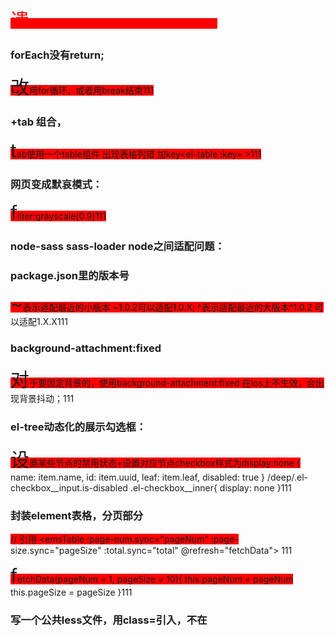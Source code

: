遗忘曲线：5min-30min-12h-1d-2d-4d-7d-15d

 ### forEach没有return; 
 改用for循环，或者用break结束

 ### <el-table>+tab 组合，
 tab使用一个table组件 出现表格列错 加key<el-table :key= >

 ### 网页变成默哀模式：
 filter:grayscale(0.9)

 ### node-sass sass-loader node之间适配问题：

 ### package.json里的版本号 
 ~表示适配最近的小版本 ~1.0.2可以适配1.0.X;  ^表示适配最近的大版本^1.0.2 可以适配1.X.X

### background-attachment:fixed
对于要固定背景的，使用background-attachment:fixed 在ios上不生效，会出现背景抖动；

### el-tree动态化的展示勾选框：
设置某些节点的禁用状态+设置对应节点checkbox样式为display:none
{
    name: item.name,
    id: item.uuid,
    leaf: item.leaf,
    disabled: true
}
 /deep/.el-checkbox__input.is-disabled .el-checkbox__inner{
    display: none
}

### 封装element表格，分页部分
<template>
  <div class="table" element-loading-text="加载中">
    <slot />
    <div class="pagination" style="margin-top: 10px">
      <el-pagination
        background
        @size-change="changePageSize"
        @current-change="changePageNum"
        :current-page="pageNum"
        :page-size="pageSize"
        :page-sizes="[10, 20, 50, 100]"
        layout="total, prev, pager, next, sizes, jumper"
        :total="total"
      />
    </div>
  </div>
</template>

<script>
export default {
  props: {
    pageNum: {
      type: Number,
      default: 1
    },
    pageSize: {
      type: Number,
      default: 1
    },
    total: {
      type: Number,
      default: 0
    }
  },
  data() {
    return {}
  },
  methods: {
    changePageSize(val) {
      this.pageSize = val
      this.$emit('refresh', this.pageNum, this.pageSize)
    },
    changePageNum(val) {
      this.pageNum = val
      this.$emit('refresh', this.pageNum, this.pageSize)
    }
  }
}
</script>

// 引用
  <emsTable :page-num.sync="pageNum" :page-size.sync="pageSize" :total.sync="total" @refresh="fetchData">
  </emsTable>

 fetchData(pageNum = 1, pageSize = 10){
     this.pageNum = pageNum
      this.pageSize = pageSize
 }
### 写一个公共less文件，用class=引入，不在<style>再写一遍
@import './style.less';

### 纯数字和字母在div里无法换行
word-break:break-all; （允许在单词内换行。）

### 背景图片要显示在div上面的修改
原：
<div1>设置了background-img  <div2> margin-top:-20px 遮挡了div1
改：
<div par>设置position:relative; width: ;height: ''
<img> position:absolute; z-index:999
<div2> position:absolute; left: ; top:

### display属性
block: 独占一行可设置宽高、margin、padding
inlne: 不独占一行，不可设置宽高，可设置水平margin、padding但不能设置垂直方向margin、padding

### 隐藏元素
display: none
visibility:hidden 不可见，有占位
opacity: 0 透明，占位
position: absolute 移除可见范围了
z-index: -999 设置在最底部

### 加载样式 link和@import
link可以加载css、rss; 页面载入时同时加载; 无兼容问题; 可被js操作dom去除
@import只能加载css; 页面载入后再加载; 低版本浏览器不兼容

### 伪元素 伪类
伪元素：只会显示其内容，但是并不会在dom树中找到他
p::before {content:"111";}
p::after {content:"111";}
p::first-line {background:red;}
p::first-letter {font-size:30px;}

伪类：将一些效果加到节点上，例如鼠标点击，悬浮等
a:hover {color: #FF00FF}
p:first-child {color: red}

### 提升css性能
css代码压缩
link代替@import
避免多层选择器
动画CPU加速

### 单行，多行溢出添加省略号
overflow: hidden; 
text-overflow: ellipsis;
white-space: nowrap;
下面时多行：
overflow: hidden;
text-overflow: ellipsis;
display: -webkit-box;
-webkit-box-orient: vertical;
-webkit-line-clamp: 3;

### 自适应布局
1 用媒体查询 @media only screen and (width: 960px)+less+rem
2 flexible.js+less+rem

### em和rem 
em根据父元素font-size rem根据根元素font-size

### 配置scss和sass文件
1 不能同时安装node-sass 和 sass 因为会优先使用sass;
2 element使用sass-loader+node-sass; Plus使用sass;

### flex:1
等于flex: 1 1 auto 等于 flex-grow:1;flex-shrink:1; flex-basis:auto
flex-grow:在当前（父）元素中占多少份；
flex-basis:在flex容器占有的比例；
flex-shrink:如果超过容器，就会按比例收缩；
用在：两栏布局（左边固定，右边自适应）三栏布局（左右固定，中间自适应）

### 水平和垂直居中
1 外层相对定位+内层绝对定位 left:50%;top:50%;transform:translate(-50%,-50%)
2 flex

### 对话框下面小尾巴
.con_question::before{
content: '';
width: 0;
height: 0;
border: 8px solid;
position: absolute;
bottom: 5px;
right: 34px;
border-color:  transparent transparent transparent red ;
}

### 字体小于12px
transform: scale(0.8);

### 修改node_modules里的代码
工具：patch-package
需要把pathch提交到git，需要在package.json添加"postinstall": "patch-package"
当其他人执行npm i时候，会自动执行npm run postinstall命令，把补丁放到对应包里

### 封装axios
对response: 都return response，对http错误的分别处理(可以写一个数组，对应不同error抛出)，鉴权失败的退出登录; 是否为blob,blobTojson
对error   return Promise.reject(err) 抛出"请求超时或服务器异常，请检查网络或联系管理员！";
对request: 1 header配置 2 params处理 比如，unformat = 1 就是json传参 3 url处理 config.url = basePath + config.url 4 xss转义 config.data = xssObject(config.data)

### tab封装地图和监控来回切换，出现切回地图不显示的问题
原： 重新setMap v-if重新渲染，不生效
this.map.setCity('北京市')
this.map.on('zoomchange', this.zoomchange)
改后：
地图由v-if改为v-show

### display:block, inline-block, inline
区分块级元素（div,img,ul,form,p）行级元素（em，strong，br,input）
block：创建一个块级元素
inline:创建行级元素，高度，行高以及底边距不可改变。多个相邻的行内元素排在同一行里，知道页面一行排列不下，才会换新的一行。
竖直方向的margin无效，水平有效；竖直和水平方向的padding都有效（竖直方向的padding有效，但不会撑开周围的盒子）
inline-block:
默认的宽度为内容决定；可以设置宽高，会覆盖默认的宽度
各个方向的margin和padding都有效;

### chrome可以查看代码覆盖程度，包括css
在更多工具-coverage开启

### el-form-item的div的内容太长显示省略号
style=" width: 100px;white-space: nowrap;overflow: hidden;text-overflow: ellipsis;"

### el-tag太长显示省略号
      if (val && val.length > 19) {
        return val.substring(0, 18) + '...';
      } else {
        return val;
      }

### 显示网站图标，解决不显示问题 favicon
在根目录放favicon.ico图标文件；
有两种引入方法：
<link rel="shortcut icon" type="image/x-icon" href="./favicon.ico" />
<link rel="icon" href="favicon.ico" />
图标和title本应显示在<head>里，但是都显示在<body>里导致无法正常显示图标
```
<head>
    <meta charset="utf-8">
    <meta name="viewport" content="width=device-width,initial-scale=1.0">
    <param name='AllowScriptAccess' value='never'/> 把这一行放到后面body里，就能显示图标了！！！
    <link rel="shortcut icon" type="image/x-icon" href="./favicon.ico" />
    <title><%= htmlWebpackPlugin.options.title %></title>
    <script charset="utf-8" src="./static/kindeditor/kindeditor-all.js"></script>
    <script charset="utf-8" src="./static/kindeditor/themes/default/default.css"></script>
    <script charset="utf-8" src="./static/kindeditor/lang/zh-CN.js"></script>
</head>
```

### 不能输入emoji,能输入中英文标点 正则校验
```
      <van-field
        v-if="currentContentType === '图文'"
        :rules="[{ required: true, message: '请填写内容' },
        { pattern: /(ud83c[udf00-udfff])|(ud83d[udc00-ude4fude80-udeff])|[u2600-u2B55]|\u3002|\uff1f|\uff01|\uff0c|\u3001|\uff1b|\uff1a|\u201c|\u201d|\u2018|\u2019|\uff08|\uff09|\u300a|\u300b|\u3010|\u3011|\u007e/g, message: '请输入合法内容' }
      ]"
        v-model="message"
        rows="4"
        autosize
        type="textarea"
        placeholder="请输入"
      />
```

### cookie
设置Cookie: document.cookie = "name=value; path='/'; expires=Thu, 01 Jan 1970 00:00:00 GMT";
获取特定cookie:
```
function getCookie(name) {
  var cookieArr = document.cookie.split("; ");
  for (var i = 0; i < cookieArr.length; i++) {
    var cookiePair = cookieArr[i].split("=");
    if (cookiePair[0] === name) {
      return cookiePair[1];
    }
  }
  return null;
}

var username = getCookie("username");
console.log(username); // 输出Cookie值

```
删除cookie: 它的过期时间为一个过去的时间；
限制：只能在设置它们的域名下访问和修改；
使用限制：是存储在浏览器中的，因此敏感信息不应使用Cookie,应使用Session储存；
path:指定可以访问该Cookie的路径;如果在路径 /app 下创建了一个Cookie，那么只有在路径为 /app 或其子路径下的页面才能访问该Cookie。而在路径 / 下的页面将无法访问该Cookie;
匹配实例：path属性是基于路径前缀匹配的，并不是精确匹配。也就是说，如果设置了path=/app，那么路径为 /app、/app/home、/app/profile 等都可以访问该Cookie。而路径为 / 或其他不以 /app 开头的路径将无法访问该Cookie
默认path:自动设置为创建该Cookie的页面的路径；所以最好设置为根路径（'/'）下的cookie;

